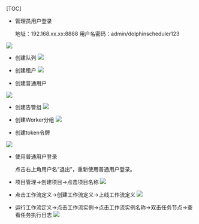 [TOC]

- 管理员用户登录

  地址：192.168.xx.xx:8888 用户名密码：admin/dolphinscheduler123

![](https://cdn.north.devlive.org/images/2024/05/10/17153555800411.jpg)

- 创建队列
  ![](https://cdn.north.devlive.org/images/2024/05/11/17153582981927.jpg)

- 创建租户
  ![](https://cdn.north.devlive.org/images/2024/05/11/17153583022044.jpg)

- 创建普通用户

![](https://cdn.north.devlive.org/images/2024/05/11/17153583236602.jpg)

- 创建告警组
  ![](https://cdn.north.devlive.org/images/2024/05/11/17153583326241.jpg)

- 创建Worker分组
  ![](https://cdn.north.devlive.org/images/2024/05/11/17153583434928.jpg)

- 创建token令牌

![](https://cdn.north.devlive.org/images/2024/05/11/17153583527854.jpg)

- 使用普通用户登录

  点击右上角用户名“退出”，重新使用普通用户登录。

- 项目管理->创建项目->点击项目名称
  ![](https://cdn.north.devlive.org/images/2024/05/11/17153583791577.jpg)

- 点击工作流定义->创建工作流定义->上线工作流定义
  ![](https://cdn.north.devlive.org/images/2024/05/11/17153583888467.jpg)

- 运行工作流定义->点击工作流实例->点击工作流实例名称->双击任务节点->查看任务执行日志
  ![](https://cdn.north.devlive.org/images/2024/05/11/17153584000916.jpg)
